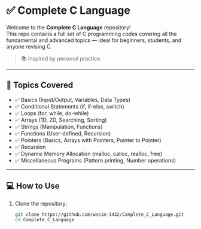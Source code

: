 # ✅ Complete C Language

Welcome to the **Complete C Language** repository!  
This repo contains a full set of C programming codes covering all the fundamental and advanced topics — ideal for beginners, students, and anyone revising C.

> 📚 Inspired by personal practice.

---

## 📌 Topics Covered

- ✅ Basics (Input/Output, Variables, Data Types)
- ✅ Conditional Statements (if, if-else, switch)
- ✅ Loops (for, while, do-while)
- ✅ Arrays (1D, 2D, Searching, Sorting)
- ✅ Strings (Manipulation, Functions)
- ✅ Functions (User-defined, Recursion)
- ✅ Pointers (Basics, Arrays with Pointers, Pointer to Pointer)
- ✅ Recursion
- ✅ Dynamic Memory Allocation (malloc, calloc, realloc, free)
- ✅ Miscellaneous Programs (Pattern printing, Number operations)

---

## 💻 How to Use

1. Clone the repository:
   ```bash
   git clone https://github.com/wasim-1432/Complete_C_Language.git
   cd Complete_C_Language
